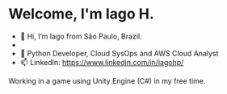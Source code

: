 # Welcome, I'm Iago H.

- 👋 Hi, I’m Iago from São Paulo, Brazil.
- 
- 🌱 Python Developer, Cloud SysOps and AWS Cloud Analyst
- 📫 LinkedIn: https://www.linkedin.com/in/iagohp/


Working in a game using Unity Engine (C#) in my free time.
